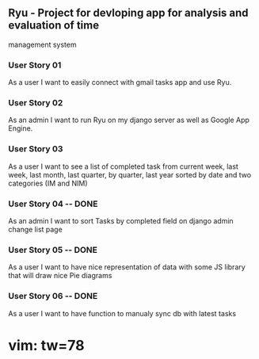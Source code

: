 ## Ryu - Project for devloping app for analysis and evaluation of time
management system

### User Story 01
As a user I want to easily connect with gmail tasks app and use Ryu.

### User Story 02
As an admin I want to run Ryu on my django server as well as Google App
Engine.

### User Story 03
As a user I want to see a list of completed task from current week, last week,
last month, last quarter, by quarter, last year sorted by date and two
categories (IM and NIM)

### User Story 04 -- DONE
As an admin I want to sort Tasks by completed field on django admin change
list page

### User Story 05 -- DONE
As a user I want to have nice representation of data with some JS library that
will draw nice Pie diagrams

### User Story 06 -- DONE
As a user I want to have function to manualy sync db with latest tasks

# vim: tw=78
